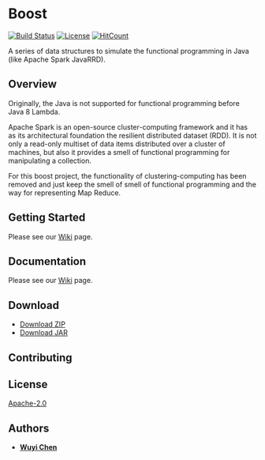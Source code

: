 # Boost
[![Build Status](https://travis-ci.org/wuyichen24/boost.svg?branch=master)](https://travis-ci.org/wuyichen24/boost)
[![License](https://img.shields.io/badge/License-Apache%202.0-green.svg)](https://opensource.org/licenses/Apache-2.0) 
[![HitCount](http://hits.dwyl.io/wuyichen24/boost.svg)](http://hits.dwyl.io/wuyichen24/boost)

A series of data structures to simulate the functional programming in Java (like Apache Spark JavaRRD).


## Overview
Originally, the Java is not supported for functional programming before Java 8 Lambda. 

Apache Spark is an open-source cluster-computing framework and it has as its architectural foundation the resilient distributed dataset (RDD). It is not only a read-only multiset of data items distributed over a cluster of machines, 
but also it provides a smell of functional programming for manipulating a collection.

For this boost project, the functionality of clustering-computing has been removed and just keep the smell of smell of functional programming and the way for representing Map Reduce.


## Getting Started
Please see our [Wiki](https://github.com/wuyichen24/boost/wiki/Getting-Started) page.

## Documentation
Please see our [Wiki](https://github.com/wuyichen24/boost/wiki/Overview) page.

## Download
- [Download ZIP](https://github.com/wuyichen24/boost/archive/master.zip)
- [Download JAR]()

## Contributing

## License
[Apache-2.0](https://opensource.org/licenses/Apache-2.0)

## Authors
- **[Wuyi Chen](https://www.linkedin.com/in/wuyichen24/)**
